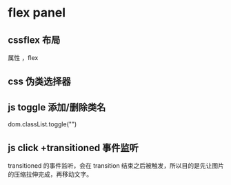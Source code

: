# flex panel

## cssflex 布局

属性 ，flex

## css 伪类选择器

## js toggle 添加/删除类名

dom.classList.toggle("")

## js click +transitioned 事件监听

transitioned 的事件监听，会在 transition 结束之后被触发，所以目的是先让图片的压缩拉伸完成，再移动文字。
